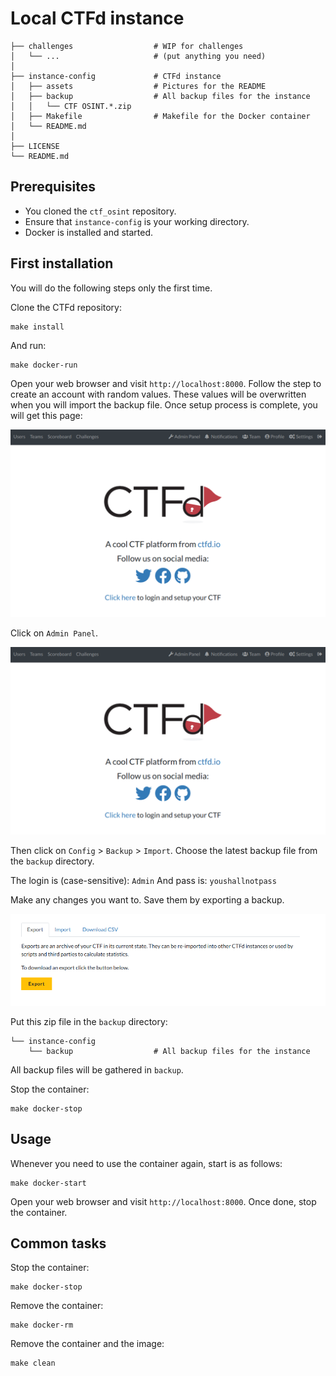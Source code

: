 # Local CTFd instance

```
├── challenges					# WIP for challenges
│   └── ...						# (put anything you need)
│
├── instance-config				# CTFd instance
│   ├── assets					# Pictures for the README
│   ├── backup					# All backup files for the instance
│   │   └── CTF OSINT.*.zip
│   ├── Makefile				# Makefile for the Docker container
│   └── README.md
│
├── LICENSE
└── README.md
```

## Prerequisites

- You cloned the `ctf_osint` repository.
- Ensure that `instance-config` is your working directory.
- Docker is installed and started.

## First installation

You will do the following steps only the first time.

Clone the CTFd repository:
```console
make install
```

And run:
```console
make docker-run
```

Open your web browser and visit `http://localhost:8000`. Follow the step to create an account with random values. These values will be overwritten when you will import the backup file. Once setup process is complete, you will get this page:

<p align="center">
  <img src="assets/tutorial_00.png" alt="CTFd homepage" />
</p>

Click on `Admin Panel`.

<p align="center">
  <img src="assets/tutorial_00.png" alt="CTFd import" />
</p>

Then click on `Config` > `Backup` > `Import`. Choose the latest backup file from the `backup` directory.

The login is (case-sensitive): `Admin`
And pass is: `youshallnotpass`

Make any changes you want to. Save them by exporting a backup.

<p align="center">
  <img src="assets/tutorial_02.png" alt="CTFd export" />
</p>

Put this zip file in the `backup` directory:

```
└── instance-config
    └── backup					# All backup files for the instance
```

All backup files will be gathered in `backup`.

Stop the container:
```console
make docker-stop
```

## Usage

Whenever you need to use the container again, start is as follows:
```console
make docker-start
```

Open your web browser and visit `http://localhost:8000`. Once done, stop the container.

## Common tasks

Stop the container:
```console
make docker-stop
```

Remove the container:
```console
make docker-rm
```

Remove the container and the image:
```console
make clean
```
